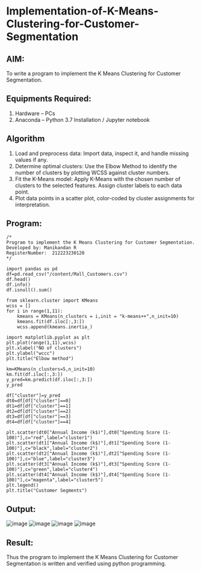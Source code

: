 # Implementation-of-K-Means-Clustering-for-Customer-Segmentation

## AIM:
To write a program to implement the K Means Clustering for Customer Segmentation.

## Equipments Required:
1. Hardware – PCs
2. Anaconda – Python 3.7 Installation / Jupyter notebook

## Algorithm
1. Load and preprocess data: Import data, inspect it, and handle missing values if any.
2. Determine optimal clusters: Use the Elbow Method to identify the number of clusters by plotting WCSS against cluster numbers.
3. Fit the K-Means model: Apply K-Means with the chosen number of clusters to the selected features.
Assign cluster labels to each data point.
4. Plot data points in a scatter plot, color-coded by cluster assignments for interpretation. 

## Program:
```
/*
Program to implement the K Means Clustering for Customer Segmentation.
Developed by: Manikandan R
RegisterNumber:  212223230120
*/
```
```
import pandas as pd
df=pd.read_csv("/content/Mall_Customers.csv")
df.head()
df.info()
df.isnull().sum()
```
```
from sklearn.cluster import KMeans
wcss = []
for i in range(1,11):
    kmeans = KMeans(n_clusters = i,init = "k-means++",n_init=10)
    kmeans.fit(df.iloc[:,3:])
    wcss.append(kmeans.inertia_)
```
```
import matplotlib.pyplot as plt
plt.plot(range(1,11),wcss)
plt.xlabel("NO of clusters")
plt.ylabel("wccc")
plt.title("Elbow method")
```
```
km=KMeans(n_clusters=5,n_init=10)
km.fit(df.iloc[:,3:])
y_pred=km.predict(df.iloc[:,3:])
y_pred
```
```
df["cluster"]=y_pred
dt0=df[df["cluster"]==0]
dt1=df[df["cluster"]==1]
dt2=df[df["cluster"]==2]
dt3=df[df["cluster"]==3]
dt4=df[df["cluster"]==4]
```
```
plt.scatter(dt0["Annual Income (k$)"],dt0["Spending Score (1-100)"],c="red",label="cluster1")
plt.scatter(dt1["Annual Income (k$)"],dt1["Spending Score (1-100)"],c="black",label="cluster2")
plt.scatter(dt2["Annual Income (k$)"],dt2["Spending Score (1-100)"],c="blue",label="cluster3")
plt.scatter(dt3["Annual Income (k$)"],dt3["Spending Score (1-100)"],c="green",label="cluster4")
plt.scatter(dt4["Annual Income (k$)"],dt4["Spending Score (1-100)"],c="magenta",label="cluster5")
plt.legend()
plt.title("Customer Segments")
```

## Output:
![image](https://github.com/user-attachments/assets/57ce8e5c-72ba-4432-b80a-0a6063c6f0ca)
![image](https://github.com/user-attachments/assets/7d2a8466-dda5-4607-b25b-473f0cc77901)
![image](https://github.com/user-attachments/assets/0ba0cf86-97d3-45e5-818f-1db538d2fc4e)
![image](https://github.com/user-attachments/assets/a00cc960-7f33-44d9-970d-3889e033b9f9)



## Result:
Thus the program to implement the K Means Clustering for Customer Segmentation is written and verified using python programming.
